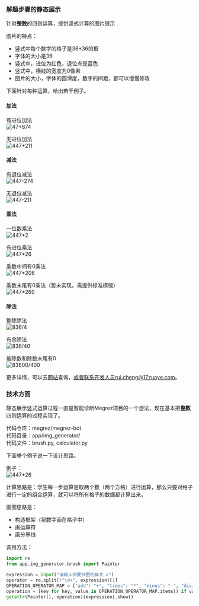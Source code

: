 ### 解题步骤的静态展示

针对**整数**的四则运算，提供竖式计算的图片展示

图片的特点：
- 竖式中每个数字的格子是36*36的框
- 字体的大小是36
- 竖式中，进位为红色，退位点是蓝色
- 竖式中，横线的宽度为0像素
- 图片的大小，字体的圆滑度，数字的间距，都可以慢慢修改

下面针对每种运算，给出若干例子。

#### 加法

有进位加法  
![47+874](https://upload-images.jianshu.io/upload_images/12134479-7dcff4a949277c3f.png?imageMogr2/auto-orient/strip%7CimageView2/2/w/1240)

无进位加法  
![447+211](https://upload-images.jianshu.io/upload_images/12134479-108f4315dcf630c6.png?imageMogr2/auto-orient/strip%7CimageView2/2/w/1240)

#### 减法

有退位减法  
![447-274](https://upload-images.jianshu.io/upload_images/12134479-f2cee258ff0eff30.png?imageMogr2/auto-orient/strip%7CimageView2/2/w/1240)

无退位减法  
![447-211](https://upload-images.jianshu.io/upload_images/12134479-cb386eaf70ca4bfa.png?imageMogr2/auto-orient/strip%7CimageView2/2/w/1240)

#### 乘法

一位数乘法  
![447*2](https://upload-images.jianshu.io/upload_images/12134479-f74e68ba18ec212b.png?imageMogr2/auto-orient/strip%7CimageView2/2/w/1240)

有进位乘法  
![447*26](https://upload-images.jianshu.io/upload_images/12134479-d0f948198d99afc5.png?imageMogr2/auto-orient/strip%7CimageView2/2/w/1240)

乘数中间有0乘法  
![447*206](https://upload-images.jianshu.io/upload_images/12134479-009285a0ce63888d.png?imageMogr2/auto-orient/strip%7CimageView2/2/w/1240)

乘数末尾有0乘法（暂未实现，需提供标准模版）  
![447*260](https://upload-images.jianshu.io/upload_images/12134479-8d2a63e7ebba49c1.png?imageMogr2/auto-orient/strip%7CimageView2/2/w/1240)

#### 除法

整除除法  
![836/4](https://upload-images.jianshu.io/upload_images/12134479-078b51fad184e5fd.png?imageMogr2/auto-orient/strip%7CimageView2/2/w/1240)

有余除法  
![836/40](https://upload-images.jianshu.io/upload_images/12134479-0e641e0a588d9936.png?imageMogr2/auto-orient/strip%7CimageView2/2/w/1240)

被除数和除数末尾有0  
![83600/400](https://upload-images.jianshu.io/upload_images/12134479-2b8aae4c9ce429e9.png?imageMogr2/auto-orient/strip%7CimageView2/2/w/1240)

更多详情，可以去[网站](http://megrez-service.17zuoye.net/expression/)查询，或者联系开发人员rui.cheng@17zuoye.com。

### 技术方面

静态展示竖式运算过程一直是智能诊断Megrez项目的一个想法，现在基本把**整数**四则运算的过程实现了。

代码仓库：megrez/megrez-bot  
代码目录：app/img_generator/  
代码文件：brush.py, calculator.py  

下面举个例子说一下设计思路。  

例子：  
![447*26](https://upload-images.jianshu.io/upload_images/12134479-286c0da67f23b52c.png?imageMogr2/auto-orient/strip%7CimageView2/2/w/1240)

计算思路是：学生每一步运算是取两个数（两个方格）进行运算，那么只要对格子进行一定的组合运算，就可以将所有格子的数据都计算出来。

画图思路是：
- 构造框架（将数字画在格子中）   
- 画运算符   
- 画分界线

调用方法：
```python
import re
from app.img_generator.brush import Painter

expression = input("请输入你要作图的算式 >")
operator = re.split(r"\d+", expression)[1]
OPERATION_OPERATOR_MAP = {"add": "+", "times": "*", "minus": "-", "divide": "/"}
operation = [key for key, value in OPERATION_OPERATOR_MAP.items() if value == operator][0]
getattr(Painter(), operation)(expression).show()
```
